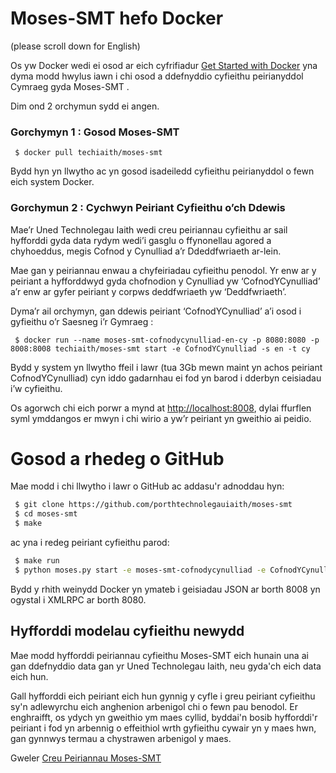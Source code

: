 # Moses-SMT hefo Docker

(please scroll down for English)

Os yw Docker wedi ei osod ar eich cyfrifiadur [Get Started with Docker](https://docs.docker.com/windows/) yna dyma modd hwylus iawn i chi osod a ddefnyddio cyfieithu peirianyddol Cymraeg gyda Moses-SMT . 

Dim ond 2 orchymun sydd ei angen.

### Gorchymyn 1 : Gosod Moses-SMT 

```
 $ docker pull techiaith/moses-smt
```

Bydd hyn yn llwytho ac yn gosod isadeiledd cyfieithu peirianyddol o fewn eich system Docker.

### Gorchymun 2 : Cychwyn Peiriant Cyfieithu o’ch Ddewis

Mae’r Uned Technolegau Iaith wedi creu peiriannau cyfieithu ar sail hyfforddi gyda data rydym wedi’i gasglu o ffynonellau agored a chyhoeddus, megis Cofnod y Cynulliad a’r Ddeddfwriaeth ar-lein.

Mae gan y peiriannau enwau a chyfeiriadau cyfieithu penodol. Yr enw ar y peiriant a hyfforddwyd gyda chofnodion y Cynulliad yw ‘CofnodYCynulliad’ a’r enw ar gyfer peiriant y corpws deddfwriaeth yw ‘Deddfwriaeth’.

Dyma’r ail orchymyn, gan ddewis peiriant ‘CofnodYCynulliad’ a’i osod i gyfieithu o’r Saesneg i’r Gymraeg :

```
 $ docker run --name moses-smt-cofnodycynulliad-en-cy -p 8080:8080 -p 8008:8008 techiaith/moses-smt start -e CofnodYCynulliad -s en -t cy
```

Bydd y system yn llwytho ffeil i lawr (tua 3Gb mewn maint yn achos peiriant CofnodYCynulliad) cyn iddo gadarnhau ei fod yn barod i dderbyn ceisiadau i’w cyfieithu.

Os agorwch chi eich porwr a mynd at [http://localhost:8008](http://localhost:8008), dylai ffurflen syml ymddangos er mwyn i chi wirio a yw’r peiriant yn gweithio ai peidio.


# Gosod a rhedeg o GitHub

Mae modd i chi llwytho i lawr o GitHub ac addasu'r adnoddau hyn:

```sh
 $ git clone https://github.com/porthtechnolegauiaith/moses-smt
 $ cd moses-smt
 $ make
```

ac yna i redeg peiriant cyfieithu parod:

```sh
 $ make run
 $ python moses.py start -e moses-smt-cofnodycynulliad -e CofnodYCynulliad -s en -t cy
```

Bydd y rhith weinydd Docker yn ymateb i geisiadau JSON ar borth 8008 yn ogystal i XMLRPC ar borth 8080.

## Hyfforddi modelau cyfieithu newydd 

Mae modd hyfforddi peiriannau cyfieithu Moses-SMT eich hunain una ai gan ddefnyddio data gan yr Uned Technolegau Iaith, neu gyda'ch eich data eich hun.

Gall hyfforddi eich peiriant eich hun gynnig y cyfle i greu peiriant cyfieithu sy'n adlewyrchu eich anghenion arbenigol chi o fewn pau benodol. Er enghraifft, os ydych yn gweithio ym maes cyllid, byddai'n bosib hyfforddi'r peiriant i fod yn arbennig o effeithiol wrth gyfieithu cywair yn y maes hwn, gan gynnwys termau a chystrawen arbenigol y maes. 

Gweler [Creu Peiriannau Moses-SMT](https://github.com/PorthTechnolegauIaith/moses-smt/blob/master/docs/Hyfforddi.md)
